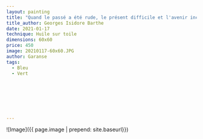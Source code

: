 ```yaml
---
layout: painting
title: "Quand le passé a été rude, le présent difficile et l'avenir incertain, à qui s'adresser ? Où tourner ses regards avec espoir, sinon vers le ciel ?"                      
title_author: Georges Isidore Barthe                                               
date: 2021-01-17 
technique: Huile sur toile 
dimensions: 60x60
price: 450
image: 20210117-60x60.JPG
author: Garanse
tags:
  - Bleu
  - Vert
  
  
  
  
  
  
  
---
```

![Image]({{ page.image | prepend: site.baseurl}})

